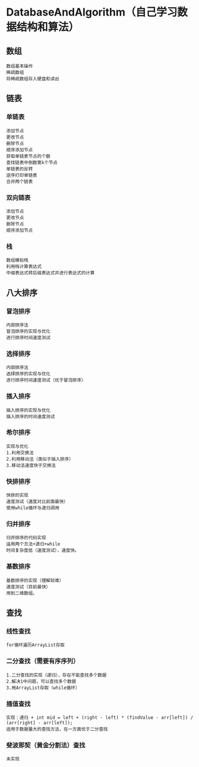 # DatabaseAndAlgorithm（自己学习数据结构和算法）
## 数组
    数组基本操作
    稀疏数组
    将稀疏数组存入硬盘和读出
## 链表
### 单链表
    添加节点
    更改节点
    删除节点
    顺序添加节点
    获取单链表节点的个数
    查找链表中倒数第k个节点
    单链表的反转
    逆序打印单链表
    合并两个链表
### 双向链表
    添加节点
    更改节点
    删除节点
    顺序添加节点
### 栈
    数组模拟栈
    利用栈计算表达式
    中缀表达式转后缀表达式并进行表达式的计算
## 八大排序
### 冒泡排序
    内部排序法
    冒泡排序的实现与优化
    进行排序时间速度测试
### 选择排序
    内部排序法
    选择排序的实现与优化
    进行排序时间速度测试（优于冒泡排序）
### 插入排序
    插入排序的实现与优化
    插入排序的时间速度测试
### 希尔排序
    实现与优化
    1.利用交换法
    2.利用移动法（类似于插入排序）
    3.移动法速度快于交换法
### 快排排序
    快排的实现
    速度测试（速度对比前面最快）
    使用while循环与递归调用
### 归并排序
    归并排序的代码实现
    运用两个方法+递归+while
    时间复杂度低（速度测试），速度快。
### 基数排序
    基数排序的实现（理解较难）
    速度测试（目前最快）
    用到二维数组。
## 查找

### 线性查找
    for循环遍历ArrayList存取
### 二分查找（需要有序序列）
    1.二分查找的实现（递归），存在不能查找多个数据
    2.解决1中问题，可以查找多个数据
    3.用ArrayList存取（while循环）
### 插值查找
    实现：递归 + int mid = left + (right - left) * (findValue - arr[left]) / (arr[right] - arr[left]);
    适用于数据量大的查找方法，在一方面优于二分查找
### 斐波那契（黄金分割法）查找
    未实现
   
